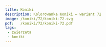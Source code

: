 ```yaml
---
title: Koniki
description: Kolorowanka Koniki – wariant 72
image: /koniki/72/koniki-72.svg
pdf:   /koniki/72/koniki-72.pdf
tags:
 - zwierzeta
 - koniki
---
```


